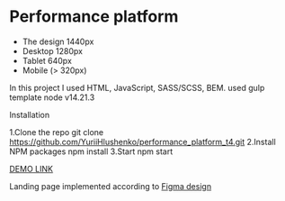# Performance platform

- The design 1440px
- Desktop 1280px
- Tablet 640px
- Mobile (> 320px)

In this project I used HTML, JavaScript, SASS/SCSS, BEM.
used gulp template
node v14.21.3

Installation

1.Clone the repo
git clone https://github.com/YuriiHlushenko/performance_platform_t4.git
2.Install NPM packages
npm install
3.Start
npm start

[DEMO LINK](https://yuriihlushenko.github.io/performance_platform_t4/)

Landing page implemented according to [Figma design](https://www.figma.com/design/hDAuRvQlXoiz0EvAxQf5l0/Performance-%D0%BF%D0%BB%D0%B0%D1%82%D1%84%D0%BE%D1%80%D0%BC%D0%B0-%D0%A24?node-id=37-53691&t=s7QjH3DAENEsl432-0)

